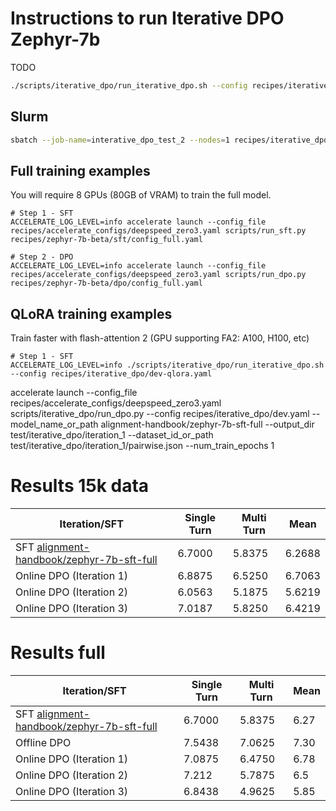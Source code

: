 
# Instructions to run Iterative DPO Zephyr-7b

TODO

```bash
./scripts/iterative_dpo/run_iterative_dpo.sh --config recipes/iterative_dpo/dev.yaml
```

## Slurm

```bash
sbatch --job-name=interative_dpo_test_2 --nodes=1 recipes/iterative_dpo/launch.slurm recipes/iterative_dpo/dev.yaml
```


## Full training examples

You will require 8 GPUs (80GB of VRAM) to train the full model.
```shell
# Step 1 - SFT
ACCELERATE_LOG_LEVEL=info accelerate launch --config_file recipes/accelerate_configs/deepspeed_zero3.yaml scripts/run_sft.py recipes/zephyr-7b-beta/sft/config_full.yaml

# Step 2 - DPO
ACCELERATE_LOG_LEVEL=info accelerate launch --config_file recipes/accelerate_configs/deepspeed_zero3.yaml scripts/run_dpo.py recipes/zephyr-7b-beta/dpo/config_full.yaml
```

## QLoRA training examples

Train faster with flash-attention 2 (GPU supporting FA2: A100, H100, etc)
```shell
# Step 1 - SFT
ACCELERATE_LOG_LEVEL=info ./scripts/iterative_dpo/run_iterative_dpo.sh --config recipes/iterative_dpo/dev-qlora.yaml
```



accelerate launch --config_file recipes/accelerate_configs/deepspeed_zero3.yaml scripts/iterative_dpo/run_dpo.py --config recipes/iterative_dpo/dev.yaml --model_name_or_path alignment-handbook/zephyr-7b-sft-full --output_dir test/iterative_dpo/iteration_1  --dataset_id_or_path test/iterative_dpo/iteration_1/pairwise.json --num_train_epochs 1


# Results 15k data

| Iteration/SFT                                                                                             | Single Turn | Multi Turn | Mean   |
| --------------------------------------------------------------------------------------------------------- | ----------- | ---------- | ------ |
| SFT [alignment-handbook/zephyr-7b-sft-full](https://huggingface.co/alignment-handbook/zephyr-7b-sft-full) | 6.7000      | 5.8375     | 6.2688 |
| Online DPO (Iteration 1)                                                                                  | 6.8875      | 6.5250     | 6.7063 |
| Online DPO (Iteration 2)                                                                                  | 6.0563      | 5.1875     | 5.6219 |
| Online DPO (Iteration 3)                                                                                  | 7.0187      | 5.8250     | 6.4219 |

# Results full

| Iteration/SFT                                                                                             | Single Turn | Multi Turn | Mean |
| --------------------------------------------------------------------------------------------------------- | ----------- | ---------- | ---- |
| SFT [alignment-handbook/zephyr-7b-sft-full](https://huggingface.co/alignment-handbook/zephyr-7b-sft-full) | 6.7000      | 5.8375     | 6.27 |
| Offline DPO                                                                                               | 7.5438      | 7.0625     | 7.30 |
| Online DPO (Iteration 1)                                                                                  | 7.0875      | 6.4750     | 6.78 |
| Online DPO (Iteration 2)                                                                                  | 7.212       | 5.7875     | 6.5  |
| Online DPO (Iteration 3)                                                                                  | 6.8438      | 4.9625     | 5.85 |